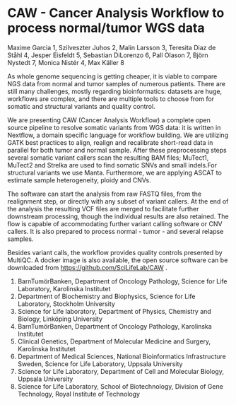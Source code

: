 # CAW - Cancer Analysis Workflow to process normal/tumor WGS data

Maxime Garcia 1, Szilveszter Juhos 2, Malin Larsson 3, Teresita Diaz de Ståhl 4, Jesper Eisfeldt 5, Sebastian DiLorenzo 6, Pall Olason 7, Björn Nystedt 7, Monica Nistér 4, Max Käller 8

As whole genome sequencing is getting cheaper, it is viable to compare NGS data from normal and tumor samples of numerous patients. There are still many challenges, mostly regarding bioinformatics: datasets are huge, workflows are complex, and there are multiple tools to choose from for somatic and structural variants and quality control.

We are presenting CAW (Cancer Analysis Workflow) a complete open source pipeline to resolve somatic variants from WGS data: it is written in Nextflow, a domain specific language for workflow building. We are utilizing GATK best practices to align, realign and recalibrate short-read data in parallel for both tumor and normal sample. After these preprocessing steps several somatic variant callers scan the resulting BAM files; MuTect1, MuTect2 and Strelka are used to find somatic SNVs and small indels.For structural variants we use Manta. Furthermore, we are applying ASCAT to estimate sample heterogeneity, ploidy and CNVs.

The software can start the analysis from raw FASTQ files, from the realignment step, or directly with any subset of variant callers. At the end of the analysis the resulting VCF files are merged to facilitate further downstream processing, though the individual results are also retained. The flow is capable of accommodating further variant calling software or CNV callers. It is also prepared to process normal - tumor - and several relapse samples.

Besides variant calls, the workflow provides quality controls presented by MultiQC. A docker image is also available, the open source software can be downloaded from https://github.com/SciLifeLab/CAW .

1. BarnTumörBanken, Department of Oncology Pathology, Science for Life Laboratory, Karolinska Institutet
2. Department of Biochemistry and Biophysics, Science for Life Laboratory, Stockholm University
3. Science for Life laboratory, Department of Physics, Chemistry and Biology, Linköping University
4. BarnTumörBanken, Department of Oncology Pathology, Karolinska Institutet
5. Clinical Genetics, Department of Molecular Medicine and Surgery, Karolinska Institutet
6. Department of Medical Sciences, National Bioinformatics Infrastructure Sweden, Science for Life Laboratory, Uppsala University
7. Science for Life Laboratory, Department of Cell and Molecular Biology, Uppsala University
8. Science for Life Laboratory, School of Biotechnology, Division of Gene Technology, Royal Institute of Technology
